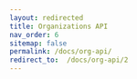 ```yaml
---
layout: redirected
title: Organizations API 
nav_order: 6
sitemap: false
permalink: /docs/org-api/
redirect_to:  /docs/org-api/2
---
```



